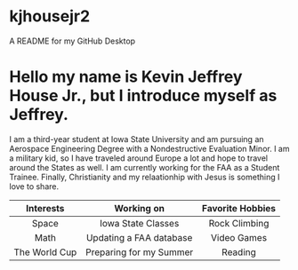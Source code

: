 # kjhousejr2
 A README for my GitHub Desktop

# Hello my name is Kevin Jeffrey House Jr., but I introduce myself as Jeffrey. 

I am a third-year student at Iowa State University and am pursuing an Aerospace Engineering Degree with a Nondestructive Evaluation Minor. I am a military kid, so I have traveled around Europe a lot and hope to travel around the States as well. I am currently working for the FAA as a Student Trainee. Finally, Christianity and my relaationhip with Jesus is something I love to share. 

| Interests | Working on | Favorite Hobbies |
| :---: | :---: | :---: |
| Space | Iowa State Classes | Rock Climbing |
| Math | Updating a FAA database | Video Games |
| The World Cup | Preparing for my Summer | Reading |